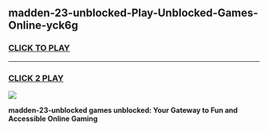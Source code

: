 
## madden-23-unblocked-Play-Unblocked-Games-Online-yck6g
<h3>
<a href="https://premium76.site?title=madden-23-unblocked&ref=25A">CLICK TO PLAY</a></h3>
<hr>

<h3>
<a href="https://premium76.site?title=madden-23-unblocked&ref=25A">CLICK 2 PLAY</a>
  
</h3>

<a href="https://premium76.site?title=madden-23-unblocked&ref=25A"><img src="https://clearcache.store/games.png"></a>


**madden-23-unblocked games unblocked: Your Gateway to Fun and Accessible Online Gaming**
